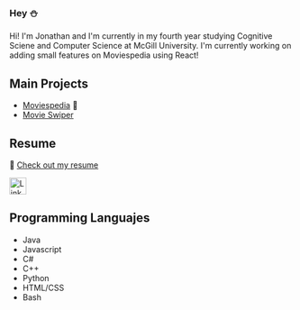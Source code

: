 ### Hey ⛄

Hi! I'm Jonathan and I'm currently in my fourth year studying Cognitive Sciene and Computer Science at McGill University.
I'm currently working on adding small features on Moviespedia using React!

## Main Projects
- [Moviespedia](https://github.com/Roujon2/Moviespedia) 🎥
- [Movie Swiper](https://github.com/Roujon2/MovieSwiper-Unfinished-)

## Resume
📄 [Check out my resume](https://docs.google.com/document/d/1z-fTp5lkkOUkqHiCi2NJIUs6EbwNGlP6u05a6sVXyhY/edit?usp=sharing)

<a href="https://www.linkedin.com/in/jonathan-roulet-744998261/">
  <img src="https://github.com/gauravghongde/social-icons/blob/master/PNG/Color/LinkedIN.png" alt="LinkedIn" width="30">
</a>

## Programming Languajes
- Java
- Javascript
- C#
- C++
- Python
- HTML/CSS
- Bash



